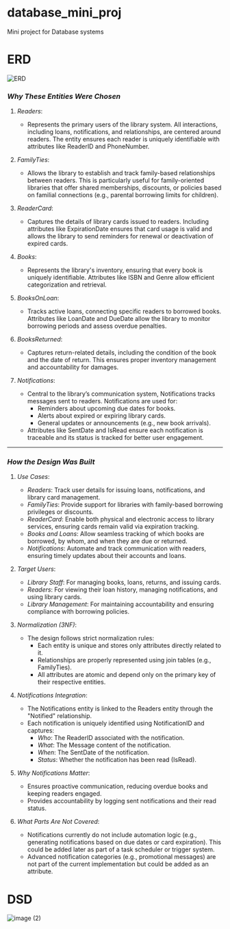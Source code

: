 # database_mini_proj
Mini project for Database systems

# ERD
![ERD](https://github.com/user-attachments/assets/07aa464f-10e5-4968-a0fc-585dcc354261)

### *Why These Entities Were Chosen*

1. *Readers*:
   - Represents the primary users of the library system. All interactions, including loans, notifications, and relationships, are centered around readers. The entity ensures each reader is uniquely identifiable with attributes like ReaderID and PhoneNumber.

2. *FamilyTies*:
   - Allows the library to establish and track family-based relationships between readers. This is particularly useful for family-oriented libraries that offer shared memberships, discounts, or policies based on familial connections (e.g., parental borrowing limits for children).

3. *ReaderCard*:
   - Captures the details of library cards issued to readers. Including attributes like ExpirationDate ensures that card usage is valid and allows the library to send reminders for renewal or deactivation of expired cards.

4. *Books*:
   - Represents the library's inventory, ensuring that every book is uniquely identifiable. Attributes like ISBN and Genre allow efficient categorization and retrieval.

5. *BooksOnLoan*:
   - Tracks active loans, connecting specific readers to borrowed books. Attributes like LoanDate and DueDate allow the library to monitor borrowing periods and assess overdue penalties.

6. *BooksReturned*:
   - Captures return-related details, including the condition of the book and the date of return. This ensures proper inventory management and accountability for damages.

7. *Notifications*:
   - Central to the library’s communication system, Notifications tracks messages sent to readers. Notifications are used for:
     - Reminders about upcoming due dates for books.
     - Alerts about expired or expiring library cards.
     - General updates or announcements (e.g., new book arrivals).
   - Attributes like SentDate and IsRead ensure each notification is traceable and its status is tracked for better user engagement.

---

### *How the Design Was Built*

1. *Use Cases*:
   - *Readers*: Track user details for issuing loans, notifications, and library card management.
   - *FamilyTies*: Provide support for libraries with family-based borrowing privileges or discounts.
   - *ReaderCard*: Enable both physical and electronic access to library services, ensuring cards remain valid via expiration tracking.
   - *Books and Loans*: Allow seamless tracking of which books are borrowed, by whom, and when they are due or returned.
   - *Notifications*: Automate and track communication with readers, ensuring timely updates about their accounts and loans.

2. *Target Users*:
   - *Library Staff*: For managing books, loans, returns, and issuing cards.
   - *Readers*: For viewing their loan history, managing notifications, and using library cards.
   - *Library Management*: For maintaining accountability and ensuring compliance with borrowing policies.

3. *Normalization (3NF)*:
   - The design follows strict normalization rules:
     - Each entity is unique and stores only attributes directly related to it.
     - Relationships are properly represented using join tables (e.g., FamilyTies).
     - All attributes are atomic and depend only on the primary key of their respective entities.

4. *Notifications Integration*:
   - The Notifications entity is linked to the Readers entity through the "Notified" relationship.
   - Each notification is uniquely identified using NotificationID and captures:
     - *Who*: The ReaderID associated with the notification.
     - *What*: The Message content of the notification.
     - *When*: The SentDate of the notification.
     - *Status*: Whether the notification has been read (IsRead).

5. *Why Notifications Matter*:
   - Ensures proactive communication, reducing overdue books and keeping readers engaged.
   - Provides accountability by logging sent notifications and their read status.

6. *What Parts Are Not Covered*:
   - Notifications currently do not include automation logic (e.g., generating notifications based on due dates or card expiration). This could be added later as part of a task scheduler or trigger system.
   - Advanced notification categories (e.g., promotional messages) are not part of the current implementation but could be added as an attribute.


# DSD
![image (2)](https://github.com/user-attachments/assets/56b2ba59-7ec7-46e9-b3c1-fe1d7e815bee)

